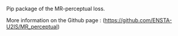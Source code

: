 Pip package of the MR-perceptual loss.

More information on the Github page : (https://github.com/ENSTA-U2IS/MR_perceptual)